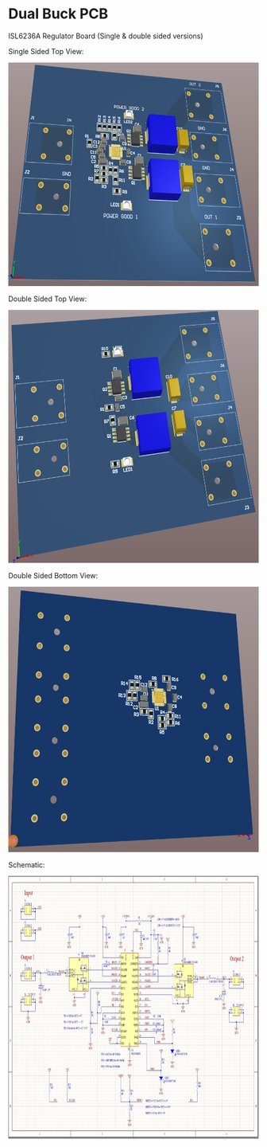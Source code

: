 # Dual Buck PCB
ISL6236A Regulator Board (Single &amp; double sided versions)

Single Sided Top View:

<p align="center">
  <img width="638" height="449" src="https://github.com/KyleCathers/DualBuckPCB/blob/master/Single_Top_3D.png?raw=true">
</p>

Double Sided Top View:

<p align="center">
  <img width="617" height="508" src="https://raw.githubusercontent.com/KyleCathers/DualBuckPCB/master/Double_Top_3D.png">
</p>

Double Sided Bottom View:

<p align="center">
  <img width="636" height="533" src="https://raw.githubusercontent.com/KyleCathers/DualBuckPCB/master/Double_Bottom_3D.png">
</p>

Schematic:

<p align="center">
  <img width="866" height="528" src="https://raw.githubusercontent.com/KyleCathers/DualBuckPCB/master/Schematic.png">
</p>
